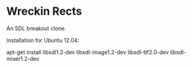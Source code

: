 Wreckin Rects
=============

An SDL breakout clone.


Installation for Ubuntu 12.04:

apt-get install libsdl1.2-dev
                libsdl-image1.2-dev
                libsdl-ttf2.0-dev
                libsdl-mixer1.2-dev
